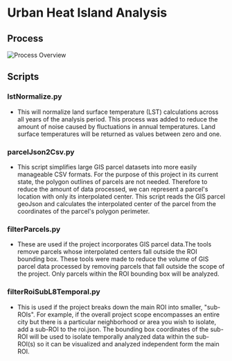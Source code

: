 # Urban Heat Island Analysis
## Process
![Process Overview]([[https://example.com/path/to/your/image.jpg])

## Scripts

### lstNormalize.py

- This will normalize land surface temperature (LST) calculations across all years of the analysis period. This  process was added to reduce the amount of noise caused by fluctuations in annual temperatures. Land surface temperatures will be returned as values between zero and one.

### parcelJson2Csv.py

- This script simplifies large GIS parcel datasets into more easily manageable CSV formats. For the purpose of this project in its current state, the polygon outlines of parcels are not needed. Therefore to reduce the amount of data processed, we can represent a parcel's location with only its interpolated center. This script reads the GIS parcel geoJson and calculates the interpolated center of the parcel from the coordinates of the parcel's polygon perimeter.

### filterParcels.py

- These are used if the project incorporates GIS parcel data.The tools remove parcels whose interpolated centers fall outside the ROI bounding box. These tools were made to reduce the volume of GIS parcel data processed by removing parcels that fall outside the scope of the project. Only parcels within the ROI bounding box will be analyzed.

### filterRoiSubL8Temporal.py
- This is used if the project breaks down the main ROI into smaller, "sub-ROIs". For example, if the overall project scope encompasses an entire city but there is a particular neighborhood or area you wish to isolate, add a sub-ROI to the roi.json. The bounding box coordinates of the sub-ROI will be used to isolate temporally analyzed data within the sub-ROI(s) so it can be visualized and analyzed independent form the main ROI.




